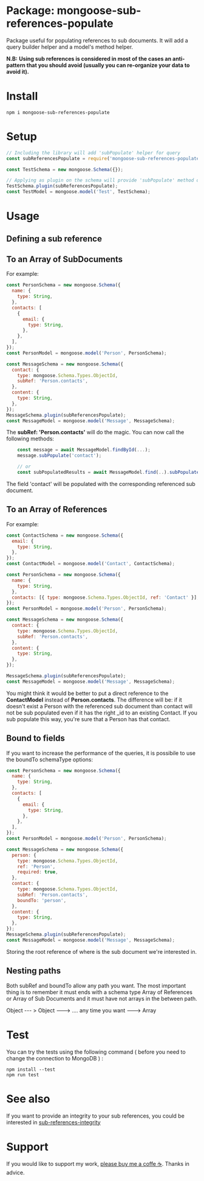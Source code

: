 # Package: mongoose-sub-references-populate

Package useful for populating references to sub documents.
It will add a query builder helper and a model's method helper.

**N.B:**
**Using sub references is considered in most of the cases an anti-pattern that you should avoid (usually you can re-organize your data to avoid it).**

# Install

```shell
npm i mongoose-sub-references-populate
```

# Setup

```js
// Including the library will add 'subPopulate' helper for query
const subReferencesPopulate = require('mongoose-sub-references-populate');

const TestSchema = new mongoose.Schema({});

// Applying as plugin on the schema will provide 'subPopulate' method on the model
TestSchema.plugin(subReferencesPopulate);
const TestModel = mongoose.model('Test', TestSchema);
```

# Usage

## Defining a sub reference

## To an Array of SubDocuments

For example:

```js
const PersonSchema = new mongoose.Schema({
  name: {
    type: String,
  },
  contacts: [
    {
      email: {
        type: String,
      },
    },
  ],
});
const PersonModel = mongoose.model('Person', PersonSchema);

const MessageSchema = new mongoose.Schema({
  contact: {
    type: mongoose.Schema.Types.ObjectId,
    subRef: 'Person.contacts',
  },
  content: {
    type: String,
  },
});
MessageSchema.plugin(subReferencesPopulate);
const MessageModel = mongoose.model('Message', MessageSchema);
```

The **subRef: 'Person.contacts'** will do the magic.
You can now call the following methods:

```js
    const message = await MessageModel.findById(...);
    message.subPopulate('contact');

    // or
    const subPopulatedResults = await MessageModel.find(..).subPopulate('contact');
```

The field 'contact' will be populated with the corresponding referenced sub document.

## To an Array of References

For example:

```js
const ContactSchema = new mongoose.Schema({
  email: {
    type: String,
  },
});
const ContactModel = mongoose.model('Contact', ContactSchema);

const PersonSchema = new mongoose.Schema({
  name: {
    type: String,
  },
  contacts: [{ type: mongoose.Schema.Types.ObjectId, ref: 'Contact' }],
});
const PersonModel = mongoose.model('Person', PersonSchema);

const MessageSchema = new mongoose.Schema({
  contact: {
    type: mongoose.Schema.Types.ObjectId,
    subRef: 'Person.contacts',
  },
  content: {
    type: String,
  },
});

MessageSchema.plugin(subReferencesPopulate);
const MessageModel = mongoose.model('Message', MessageSchema);
```

You might think it would be better to put a direct reference to the **ContactModel** instead of **Person.contacts**. The difference will be: if it doesn't exist a Person with the referenced sub document than contact will not be sub populated even if it has the right \_id to an existing Contact. If you sub populate this way, you're sure that a Person has that contact.

## Bound to fields

If you want to increase the performance of the queries, it is possibile to use the boundTo schemaType options:

```js
const PersonSchema = new mongoose.Schema({
  name: {
    type: String,
  },
  contacts: [
    {
      email: {
        type: String,
      },
    },
  ],
});
const PersonModel = mongoose.model('Person', PersonSchema);

const MessageSchema = new mongoose.Schema({
  person: {
    type: mongoose.Schema.Types.ObjectId,
    ref: 'Person',
    required: true,
  },
  contact: {
    type: mongoose.Schema.Types.ObjectId,
    subRef: 'Person.contacts',
    boundTo: 'person',
  },
  content: {
    type: String,
  },
});
MessageSchema.plugin(subReferencesPopulate);
const MessageModel = mongoose.model('Message', MessageSchema);
```

Storing the root reference of where is the sub document we're interested in.

## Nesting paths

Both subRef and boundTo allow any path you want. The most important thing is to remember it must ends with a schema type Array of References or Array of Sub Documents and it must have not arrays in the between path.

Object --- > Object ---> .... any time you want ---> Array

# Test

You can try the tests using the following command ( before you need to change the connection to MongoDB ) :
```shell
npm install --test
npm run test
```

# See also

If you want to provide an integrity to your sub references, you could be interested in [sub-references-integrity](https://github.com/QuantumGlitch/mongoose-sub-references-integrity-checker)

# Support

If you would like to support my work, [please buy me a coffe ☕](https://www.paypal.com/cgi-bin/webscr?cmd=_s-xclick&hosted_button_id=HRVBJMSU9CQXW).
Thanks in advice.
